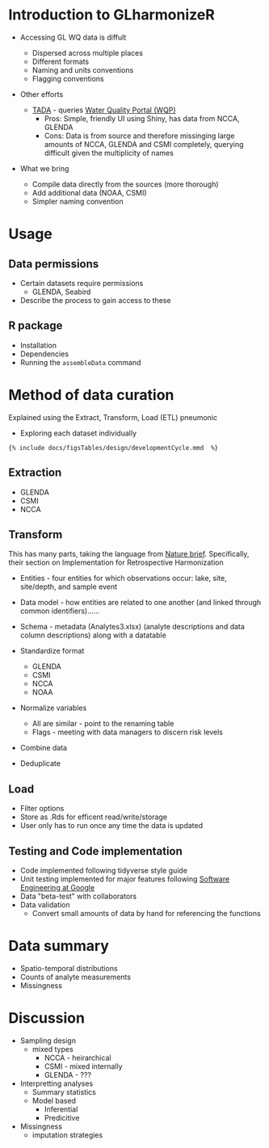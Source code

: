 

# Introduction to GLharmonizeR
- Accessing GL WQ data is diffult
  - Dispersed across multiple places
  - Different formats
  - Naming and units conventions
  - Flagging conventions

- Other efforts
  - [TADA](https://www.epa.gov/waterdata/TADA) -  queries [Water Quality Portal (WQP)](https://gcc02.safelinks.protection.outlook.com/?url=https%3A%2F%2Fwww.waterqualitydata.us%2F&data=05%7C01%7CHinman.Elise%40epa.gov%7C15a61b9ae4f6411c75a808db3a0648f9%7C88b378b367484867acf976aacbeca6a7%7C0%7C0%7C638167570887982826%7CUnknown%7CTWFpbGZsb3d8eyJWIjoiMC4wLjAwMDAiLCJQIjoiV2luMzIiLCJBTiI6Ik1haWwiLCJXVCI6Mn0%3D%7C3000%7C%7C%7C&sdata=ekQT1YdebuE8bYD41gyEaEw1ITvw2DjNIXqoArbRYCo%3D&reserved=0)
    - Pros: Simple, friendly UI using Shiny, has data from NCCA, GLENDA
    - Cons: Data is from source and therefore missinging large amounts of NCCA, GLENDA and CSMI completely, querying difficult given the multiplicity of names

- What we bring
  - Compile data directly from the sources (more thorough)
  - Add additional data (NOAA, CSMI)
  - Simpler naming convention

# Usage
## Data permissions 
- Certain datasets require permissions 
  - GLENDA, Seabird
- Describe the process to gain access to these

## R package
- Installation 
- Dependencies
- Running the `assembleData` command

# Method of data curation
Explained using the Extract, Transform, Load (ETL) pneumonic
- Exploring each dataset individually

```mermaid
{% include docs/figsTables/design/developmentCycle.mmd  %}
```

## Extraction
- GLENDA
- CSMI
- NCCA

## Transform
This has many parts, taking the language from [Nature brief](https://www.nature.com/articles/s41597-024-02956-3). Specifically, their section on Implementation for Retrospective Harmonization

- Entities - four entities for which observations occur: lake, site, site/depth, and sample event
- Data model -  how entities are related to one another (and linked through common identifiers)......
- Schema - metadata (Analytes3.xlsx) (analyte descriptions and data column descriptions) along with a datatable

- Standardize format
  - GLENDA
  - CSMI
  - NCCA
  - NOAA
- Normalize variables
  - All are similar - point to the renaming table
  - Flags - meeting with data managers to discern risk levels
- Combine data
- Deduplicate


## Load
- Filter options
- Store as .Rds for efficent read/write/storage
- User only has to run once any time the data is updated


## Testing and Code implementation
- Code implemented following tidyverse style guide
- Unit testing implemented for major features following [Software Engineering at Google](https://abseil.io/resources/swe-book/html/toc.html)
- Data "beta-test" with collaborators
- Data validation
  - Convert small amounts of data by hand for referencing the functions

# Data summary
- Spatio-temporal distributions
- Counts of analyte measurements
- Missingness

# Discussion
- Sampling design
  - mixed types
    - NCCA - heirarchical
    - CSMI - mixed internally
    - GLENDA - ???
- Interpretting analyses
  - Summary statistics
  - Model based
    - Inferential
    - Predicitive
- Missingness 
  - imputation strategies